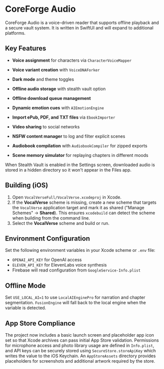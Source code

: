 # CoreForge Audio

CoreForge Audio is a voice-driven reader that supports offline playback and a secure
vault system. It is written in SwiftUI and will expand to additional platforms.

## Key Features
 - **Voice assignment** for characters via `CharacterVoiceMapper`
 - **Voice variant creation** with `VoiceDNAForker`
- **Dark mode** and theme toggles
- **Offline audio storage** with stealth vault option
- **Offline download queue management**
- **Dynamic emotion cues** with `AIEmotionEngine`
- **Import ePub, PDF, and TXT files** via `EbookImporter`
- **Video sharing** to social networks
- **NSFW content manager** to log and filter explicit scenes

- **Audiobook compilation** with `AudiobookCompiler` for zipped exports
- **Scene memory simulator** for replaying chapters in different moods


When Stealth Vault is enabled in the Settings screen, downloaded audio is
stored in a hidden directory so it won't appear in the Files app.

## Building (iOS)
1. Open `VocalVerseFull/VocalVerse.xcodeproj` in Xcode.
2. If the **VocalVerse** scheme is missing, create a new scheme that targets the
   `VocalVerse` application target and mark it as shared ("Manage Schemes" ->
   **Shared**). This ensures `xcodebuild` can detect the scheme when building
   from the command line.
3. Select the **VocalVerse** scheme and build or run.

## Environment Configuration
Set the following environment variables in your Xcode scheme or `.env` file:
- `OPENAI_API_KEY` for OpenAI access
- `ELEVEN_API_KEY` for ElevenLabs voice synthesis
- Firebase will read configuration from `GoogleService-Info.plist`

## Offline Mode
Set `USE_LOCAL_AI=1` to use `LocalAIEnginePro` for narration and chapter
segmentation. `FusionEngine` will fall back to the local engine when the
variable is detected.

## App Store Compliance
The project now includes a basic launch screen and placeholder app icon set so
that Xcode archives can pass initial App Store validation. Permissions for
microphone access and photo library usage are defined in `Info.plist`, and API
keys can be securely stored using `SecureStore.storeApiKey` which writes the
value to the iOS Keychain.
An `AppStoreAssets` directory provides placeholders for screenshots and
additional artwork required by the store.
